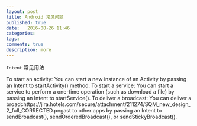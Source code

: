 ```yaml
---
layout: post
title: Android 常见问题
published: true
date:   2016-08-26 11:46
categories:
tags:
comments: true
description: more
---
```


`Intent` 常见用法

To start an activity: You can start a new instance of an Activity by passing an Intent to startActivity() method.
To start a service: You can start a service to perform a one-time operation (such as download a file) by passing an Intent to startService().
To deliver a broadcast: You can deliver a broadchttps://jira.hotels.com/secure/attachment/211274/SQM_new_design_2_full_CORRECTED.pngast to other apps by passing an Intent to sendBroadcast(), sendOrderedBroadcast(), or sendStickyBroadcast().

